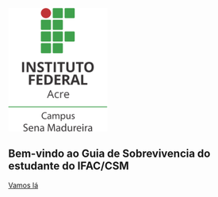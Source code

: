 <!-- _coverpage.md-->

<!-- ![logo](_media/icon.svg) -->
<img src="imagens/logo.png" width="200px" height="250px"  alt="Logomarcas — IFAC Instituto Federal do Acre"/><br>

 <h2 id="textoBoas">Bem-vindo ao Guia de Sobrevivencia do estudante do IFAC/CSM</h2>


[Vamos lá](paginas/apresentacao.md)

